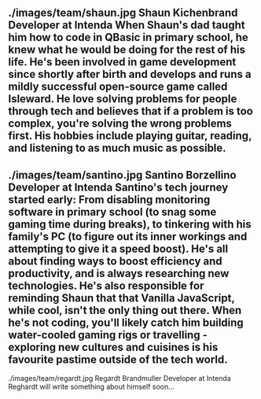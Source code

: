 ./images/team/shaun.jpg
Shaun Kichenbrand
Developer at Intenda
When Shaun's dad taught him how to code in QBasic in primary school, he knew what he would be doing for the rest of his life. He's been involved in game development since shortly after birth and develops and runs a mildly successful open-source game called Isleward. He love solving problems for people through tech and believes that if a problem is too complex, you're solving the wrong problems first. His hobbies include playing guitar, reading, and listening to as much music as possible.
---
./images/team/santino.jpg
Santino Borzellino
Developer at Intenda
Santino's tech journey started early: From disabling monitoring software in primary school (to snag some gaming time during breaks), to tinkering with his family's PC (to figure out its inner workings and attempting to give it a speed boost). He's all about finding ways to boost efficiency and productivity, and is always researching new technologies. He's also responsible for reminding Shaun that that Vanilla JavaScript, while cool, isn't the only thing out there. When he's not coding, you'll likely catch him building water-cooled gaming rigs or travelling - exploring new cultures and cuisines is his favourite pastime outside of the tech world.
---
./images/team/regardt.jpg
Regardt Brandmuller
Developer at Intenda
Reghardt will write something about himself soon...
